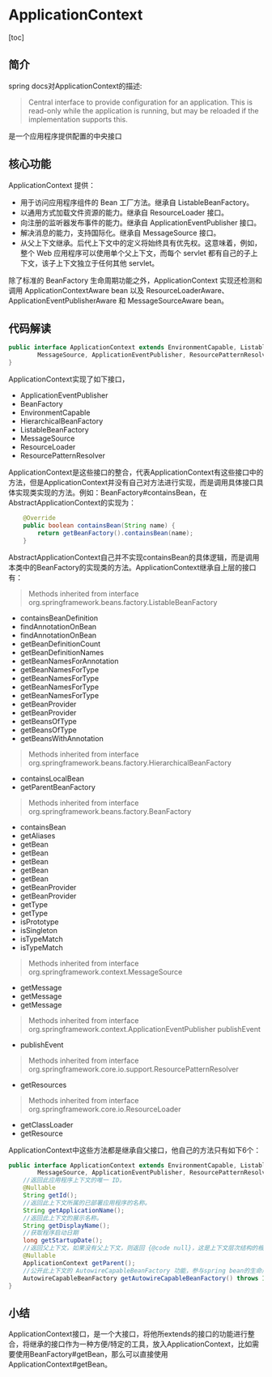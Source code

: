 # ApplicationContext

[toc]

## 简介
spring docs对ApplicationContext的描述:
>Central interface to provide configuration for an application. This is read-only while the application is running, but may be reloaded if the implementation supports this.

是一个应用程序提供配置的中央接口
## 核心功能
ApplicationContext 提供：
- 用于访问应用程序组件的 Bean 工厂方法。继承自 ListableBeanFactory。 
- 以通用方式加载文件资源的能力。继承自 ResourceLoader 接口。
- 向注册的监听器发布事件的能力。继承自 ApplicationEventPublisher 接口。
- 解决消息的能力，支持国际化。继承自 MessageSource 接口。
- 从父上下文继承。后代上下文中的定义将始终具有优先权。这意味着，例如，整个 Web 应用程序可以使用单个父上下文，而每个 servlet 都有自己的子上下文，该子上下文独立于任何其他 servlet。


除了标准的 BeanFactory 生命周期功能之外，ApplicationContext 实现还检测和调用 ApplicationContextAware bean 以及 ResourceLoaderAware、ApplicationEventPublisherAware 和 MessageSourceAware bean。
## 代码解读
```java
public interface ApplicationContext extends EnvironmentCapable, ListableBeanFactory, HierarchicalBeanFactory,
		MessageSource, ApplicationEventPublisher, ResourcePatternResolver {
}

```
ApplicationContext实现了如下接口，
- ApplicationEventPublisher
- BeanFactory
- EnvironmentCapable
- HierarchicalBeanFactory
- ListableBeanFactory
- MessageSource
- ResourceLoader
- ResourcePatternResolver

ApplicationContext是这些接口的整合，代表ApplicationContext有这些接口中的方法，但是ApplicationContext并没有自己对方法进行实现，而是调用具体接口具体实现类实现的方法。例如：BeanFactory#containsBean，在AbstractApplicationContext的实现为：
```java
	@Override
	public boolean containsBean(String name) {
		return getBeanFactory().containsBean(name);
	}

```
AbstractApplicationContext自己并不实现containsBean的具体逻辑，而是调用本类中的BeanFactory的实现类的方法。ApplicationContext继承自上层的接口有：
>Methods inherited from interface org.springframework.beans.factory.ListableBeanFactory
- containsBeanDefinition
- findAnnotationOnBean
- findAnnotationOnBean
- getBeanDefinitionCount
- getBeanDefinitionNames
- getBeanNamesForAnnotation
- getBeanNamesForType
- getBeanNamesForType
- getBeanNamesForType
- getBeanNamesForType
- getBeanProvider
- getBeanProvider
- getBeansOfType
- getBeansOfType
- getBeansWithAnnotation
>Methods inherited from interface org.springframework.beans.factory.HierarchicalBeanFactory
- containsLocalBean
- getParentBeanFactory
>Methods inherited from interface org.springframework.beans.factory.BeanFactory
- containsBean
- getAliases
- getBean
- getBean
- getBean
- getBean
- getBean
- getBeanProvider
- getBeanProvider
- getType
- getType
- isPrototype
- isSingleton
- isTypeMatch
- isTypeMatch
>Methods inherited from interface org.springframework.context.MessageSource
- getMessage
- getMessage
- getMessage
>Methods inherited from interface org.springframework.context.ApplicationEventPublisher
publishEvent
- publishEvent
>Methods inherited from interface org.springframework.core.io.support.ResourcePatternResolver
- getResources
>Methods inherited from interface org.springframework.core.io.ResourceLoader
- getClassLoader
- getResource

ApplicationContext中这些方法都是继承自父接口，他自己的方法只有如下6个：
```java
public interface ApplicationContext extends EnvironmentCapable, ListableBeanFactory, HierarchicalBeanFactory,
		MessageSource, ApplicationEventPublisher, ResourcePatternResolver {
	//返回此应用程序上下文的唯一 ID。
	@Nullable
	String getId();
	//返回此上下文所属的已部署应用程序的名称。
	String getApplicationName();
	//返回此上下文的展示名称。
	String getDisplayName();
	//获取程序启动日期
	long getStartupDate();
	//返回父上下文，如果没有父上下文，则返回 {@code null}，这是上下文层次结构的根。
	@Nullable
	ApplicationContext getParent();
	//公开此上下文的 AutowireCapableBeanFactory 功能，参与spring bean的生命周期，ApplicationContext方法内部使用的是beanFactory实现的功能
	AutowireCapableBeanFactory getAutowireCapableBeanFactory() throws IllegalStateException;
}

```
## 小结

ApplicationContext接口，是一个大接口，将他所extends的接口的功能进行整合，将继承的接口作为一种方便/特定的工具，放入ApplicationContext，比如需要使用BeanFactory#getBean，那么可以直接使用ApplicationContext#getBean。